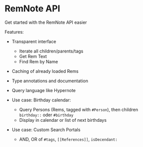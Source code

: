 # RemNote API

Get started with the RemNote API easier

Features:

- Transparent interface
  - Iterate all children/parents/tags
  - Get Rem Text
  - Find Rem by Name
- Caching of already loaded Rems
- Type annotations and documentation

- Query language like Hypernote
- Use case: Birthday calendar:
  - Query Persons (Rems, tagged with `#Person`), then children `birthday::` oder `#birthday`
  - Display in calendar or list of next birthdays
- Use case: Custom Search Portals
  - AND, OR of `#tags`, `[[References]]`, `isDecendant:`
